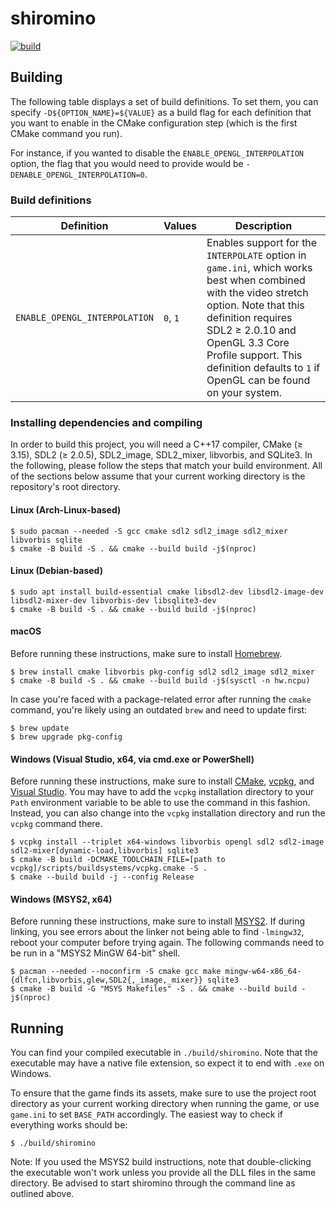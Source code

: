# shiromino
<a href="https://github.com/shiromino/shiromino/actions" rel="Build status">![build](https://github.com/shiromino/shiromino/workflows/build/badge.svg)</a>
## Building
The following table displays a set of build definitions. To set them, you can specify `-D${OPTION_NAME}=${VALUE}` as a build flag for each definition that you want to enable in the CMake configuration step (which is the first CMake command you run).

For instance, if you wanted to disable the `ENABLE_OPENGL_INTERPOLATION` option, the flag that you would need to provide would be `-DENABLE_OPENGL_INTERPOLATION=0`.
### Build definitions
| Definition                    | Values    | Description                                                                         |
| ----------------------------- | --------- |  -----------------------------------------------------------------------------------|
| `ENABLE_OPENGL_INTERPOLATION` | `0`, `1`  | Enables support for the `INTERPOLATE` option in `game.ini`, which works best when combined with the video stretch option. Note that this definition requires SDL2 ≥ 2.0.10 and OpenGL 3.3 Core Profile support. This definition defaults to `1` if OpenGL can be found on your system.
### Installing dependencies and compiling
In order to build this project, you will need a C++17 compiler, CMake (≥ 3.15), SDL2 (≥ 2.0.5), SDL2_image, SDL2_mixer, libvorbis, and SQLite3. In the following, please follow the steps that match your build environment. All of the sections below assume that your current working directory is the repository's root directory.
#### Linux (Arch-Linux-based)
```shell
$ sudo pacman --needed -S gcc cmake sdl2 sdl2_image sdl2_mixer libvorbis sqlite
$ cmake -B build -S . && cmake --build build -j$(nproc)
```
#### Linux (Debian-based)
```shell
$ sudo apt install build-essential cmake libsdl2-dev libsdl2-image-dev libsdl2-mixer-dev libvorbis-dev libsqlite3-dev
$ cmake -B build -S . && cmake --build build -j$(nproc)
```
#### macOS
Before running these instructions, make sure to install [Homebrew](https://brew.sh/).
```shell
$ brew install cmake libvorbis pkg-config sdl2 sdl2_image sdl2_mixer
$ cmake -B build -S . && cmake --build build -j$(sysctl -n hw.ncpu)
```
In case you're faced with a package-related error after running the `cmake` command, you're likely using an outdated `brew` and need to update first:
```shell
$ brew update
$ brew upgrade pkg-config
```
#### Windows (Visual Studio, x64, via cmd.exe or PowerShell)
Before running these instructions, make sure to install [CMake](https://cmake.org/download/), [vcpkg](https://github.com/Microsoft/vcpkg), and [Visual Studio](https://visualstudio.microsoft.com/downloads/). You may have to add the `vcpkg` installation directory to your `Path` environment variable to be able to use the command in this fashion. Instead, you can also change into the `vcpkg` installation directory and run the `vcpkg` command there.

```shell
$ vcpkg install --triplet x64-windows libvorbis opengl sdl2 sdl2-image sdl2-mixer[dynamic-load,libvorbis] sqlite3
$ cmake -B build -DCMAKE_TOOLCHAIN_FILE=[path to vcpkg]/scripts/buildsystems/vcpkg.cmake -S .
$ cmake --build build -j --config Release
```
#### Windows (MSYS2, x64)
Before running these instructions, make sure to install [MSYS2](https://www.msys2.org/). If during linking, you see errors about the linker not being able to find `-lmingw32`, reboot your computer before trying again. The following commands need to be run in a "MSYS2 MinGW 64-bit" shell.

```shell
$ pacman --needed --noconfirm -S cmake gcc make mingw-w64-x86_64-{dlfcn,libvorbis,glew,SDL2{,_image,_mixer}} sqlite3
$ cmake -B build -G "MSYS Makefiles" -S . && cmake --build build -j$(nproc)
```
## Running
You can find your compiled executable in `./build/shiromino`. Note that the executable may have a native file extension, so expect it to end with `.exe` on Windows.

To ensure that the game finds its assets, make sure to use the project root directory as your current working directory when running the game, or use `game.ini` to set `BASE_PATH` accordingly. The easiest way to check if everything works should be:

```shell
$ ./build/shiromino
```

Note: If you used the MSYS2 build instructions, note that double-clicking the executable won't work unless you provide all the DLL files in the same directory. Be advised to start shiromino through the command line as outlined above.